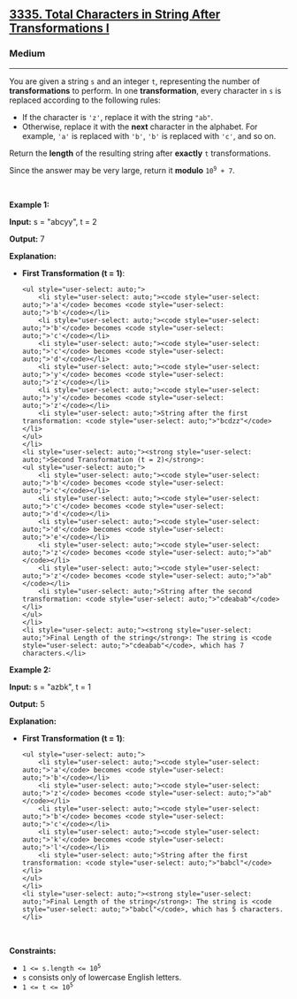 <h2><a href="https://leetcode.com/problems/total-characters-in-string-after-transformations-i/">3335. Total Characters in String After Transformations I</a></h2><h3>Medium</h3><hr><div style="user-select: auto;"><p style="user-select: auto;">You are given a string <code style="user-select: auto;">s</code> and an integer <code style="user-select: auto;">t</code>, representing the number of <strong style="user-select: auto;">transformations</strong> to perform. In one <strong style="user-select: auto;">transformation</strong>, every character in <code style="user-select: auto;">s</code> is replaced according to the following rules:</p>

<ul style="user-select: auto;">
	<li style="user-select: auto;">If the character is <code style="user-select: auto;">'z'</code>, replace it with the string <code style="user-select: auto;">"ab"</code>.</li>
	<li style="user-select: auto;">Otherwise, replace it with the <strong style="user-select: auto;">next</strong> character in the alphabet. For example, <code style="user-select: auto;">'a'</code> is replaced with <code style="user-select: auto;">'b'</code>, <code style="user-select: auto;">'b'</code> is replaced with <code style="user-select: auto;">'c'</code>, and so on.</li>
</ul>

<p style="user-select: auto;">Return the <strong style="user-select: auto;">length</strong> of the resulting string after <strong style="user-select: auto;">exactly</strong> <code style="user-select: auto;">t</code> transformations.</p>

<p style="user-select: auto;">Since the answer may be very large, return it <strong style="user-select: auto;">modulo</strong><!-- notionvc: eb142f2b-b818-4064-8be5-e5a36b07557a --> <code style="user-select: auto;">10<sup style="user-select: auto;">9</sup> + 7</code>.</p>

<p style="user-select: auto;">&nbsp;</p>
<p style="user-select: auto;"><strong class="example" style="user-select: auto;">Example 1:</strong></p>

<div class="example-block" style="user-select: auto;">
<p style="user-select: auto;"><strong style="user-select: auto;">Input:</strong> <span class="example-io" style="user-select: auto;">s = "abcyy", t = 2</span></p>

<p style="user-select: auto;"><strong style="user-select: auto;">Output:</strong> <span class="example-io" style="user-select: auto;">7</span></p>

<p style="user-select: auto;"><strong style="user-select: auto;">Explanation:</strong></p>

<ul style="user-select: auto;">
	<li style="user-select: auto;"><strong style="user-select: auto;">First Transformation (t = 1)</strong>:

	<ul style="user-select: auto;">
		<li style="user-select: auto;"><code style="user-select: auto;">'a'</code> becomes <code style="user-select: auto;">'b'</code></li>
		<li style="user-select: auto;"><code style="user-select: auto;">'b'</code> becomes <code style="user-select: auto;">'c'</code></li>
		<li style="user-select: auto;"><code style="user-select: auto;">'c'</code> becomes <code style="user-select: auto;">'d'</code></li>
		<li style="user-select: auto;"><code style="user-select: auto;">'y'</code> becomes <code style="user-select: auto;">'z'</code></li>
		<li style="user-select: auto;"><code style="user-select: auto;">'y'</code> becomes <code style="user-select: auto;">'z'</code></li>
		<li style="user-select: auto;">String after the first transformation: <code style="user-select: auto;">"bcdzz"</code></li>
	</ul>
	</li>
	<li style="user-select: auto;"><strong style="user-select: auto;">Second Transformation (t = 2)</strong>:
	<ul style="user-select: auto;">
		<li style="user-select: auto;"><code style="user-select: auto;">'b'</code> becomes <code style="user-select: auto;">'c'</code></li>
		<li style="user-select: auto;"><code style="user-select: auto;">'c'</code> becomes <code style="user-select: auto;">'d'</code></li>
		<li style="user-select: auto;"><code style="user-select: auto;">'d'</code> becomes <code style="user-select: auto;">'e'</code></li>
		<li style="user-select: auto;"><code style="user-select: auto;">'z'</code> becomes <code style="user-select: auto;">"ab"</code></li>
		<li style="user-select: auto;"><code style="user-select: auto;">'z'</code> becomes <code style="user-select: auto;">"ab"</code></li>
		<li style="user-select: auto;">String after the second transformation: <code style="user-select: auto;">"cdeabab"</code></li>
	</ul>
	</li>
	<li style="user-select: auto;"><strong style="user-select: auto;">Final Length of the string</strong>: The string is <code style="user-select: auto;">"cdeabab"</code>, which has 7 characters.</li>
</ul>
</div>

<p style="user-select: auto;"><strong class="example" style="user-select: auto;">Example 2:</strong></p>

<div class="example-block" style="user-select: auto;">
<p style="user-select: auto;"><strong style="user-select: auto;">Input:</strong> <span class="example-io" style="user-select: auto;">s = "azbk", t = 1</span></p>

<p style="user-select: auto;"><strong style="user-select: auto;">Output:</strong> <span class="example-io" style="user-select: auto;">5</span></p>

<p style="user-select: auto;"><strong style="user-select: auto;">Explanation:</strong></p>

<ul style="user-select: auto;">
	<li style="user-select: auto;"><strong style="user-select: auto;">First Transformation (t = 1)</strong>:

	<ul style="user-select: auto;">
		<li style="user-select: auto;"><code style="user-select: auto;">'a'</code> becomes <code style="user-select: auto;">'b'</code></li>
		<li style="user-select: auto;"><code style="user-select: auto;">'z'</code> becomes <code style="user-select: auto;">"ab"</code></li>
		<li style="user-select: auto;"><code style="user-select: auto;">'b'</code> becomes <code style="user-select: auto;">'c'</code></li>
		<li style="user-select: auto;"><code style="user-select: auto;">'k'</code> becomes <code style="user-select: auto;">'l'</code></li>
		<li style="user-select: auto;">String after the first transformation: <code style="user-select: auto;">"babcl"</code></li>
	</ul>
	</li>
	<li style="user-select: auto;"><strong style="user-select: auto;">Final Length of the string</strong>: The string is <code style="user-select: auto;">"babcl"</code>, which has 5 characters.</li>
</ul>
</div>

<p style="user-select: auto;">&nbsp;</p>
<p style="user-select: auto;"><strong style="user-select: auto;">Constraints:</strong></p>

<ul style="user-select: auto;">
	<li style="user-select: auto;"><code style="user-select: auto;">1 &lt;= s.length &lt;= 10<sup style="user-select: auto;">5</sup></code></li>
	<li style="user-select: auto;"><code style="user-select: auto;">s</code> consists only of lowercase English letters.</li>
	<li style="user-select: auto;"><code style="user-select: auto;">1 &lt;= t &lt;= 10<sup style="user-select: auto;">5</sup></code></li>
</ul>
</div>